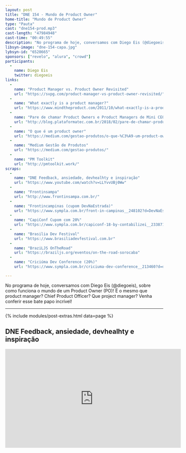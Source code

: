 ```yaml
---
layout: post
title: "DNE 154 - Mundo de Product Owner"
home-title: "Mundo de Product Owner"
type: "Pauta"
cast: "dne154-prod.mp3"
cast-length: "47984948"
cast-time: "00:49:55"
description: "No programa de hoje, conversamos com Diego Eis (@diegoeis), sobre como funciona o mundo de um Product Owner (PO)! É o mesmo que product manager? Chief Product Officer? Que project manager? Venha conferir esse bate papo incrível!"
libsyn-image: "dne-154-capa.jpg"
lybsyn-id: "6528665"
sponsors: ["revelo", "alura", "crowd"]
participants:
  -
    name: Diego Eis
    twitter: diegoeis
links:
  -
    name: "Product Manager vs. Product Owner Revisited"
    url: "https://svpg.com/product-manager-vs-product-owner-revisited/"
  -
    name: "What exactly is a product manager?"
    url: "https://www.mindtheproduct.com/2011/10/what-exactly-is-a-product-manager/"
  -
    name: "Pare de chamar Product Owners e Product Managers de Mini CEOs"
    url: "http://blog.plataformatec.com.br/2018/02/pare-de-chamar-product-owners-e-product-managers-de-mini-ceos/"
  -
    name: "O que é um product owner"
    url: "https://medium.com/gestao-produtos/o-que-%C3%A9-um-product-owner-c44bb29a9f66"
  -
    name: "Medium Gestão de Produtos"
    url: "https://medium.com/gestao-produtos/"
  -
    name: "PM Toolkit"
    url: "http://pmtoolkit.work/"
scraps:
  -
    name: "DNE Feedback, ansiedade, devhealhty e inspiração"
    url: "https://www.youtube.com/watch?v=LLYvvUBj0Ww"
  -
    name: "Frontinsampa"
    url: "http://www.frontinsampa.com.br/"
  -
    name: "Frontincampinas (cupom DevNaEstrada)"
    url: "https://www.sympla.com.br/front-in-campinas__248102?d=DevNaEstrada"
  -
    name: "CapiConf Cupom com 20%"
    url: "https://www.sympla.com.br/capiconf-18-by-contabilizei__233871?d=DEVNAESTRADA"
  -
    name: "Brasilia Dev Festival"
    url: "https://www.brasiliadevfestival.com.br"
  -
    name: "BraziLJS OnTheRoad"
    url: "https://braziljs.org/eventos/on-the-road-sorocaba"
  -
    name: "Criciúma Dev Conference (20%)"
    url: "https://www.sympla.com.br/criciuma-dev-conference__213460?d=devnaestrada"

---
```


No programa de hoje, conversamos com Diego Eis (@diegoeis), sobre como funciona o mundo de um Product Owner (PO)! É o mesmo que product manager? Chief Product Officer? Que project manager? Venha conferir esse bate papo incrível!

---

{% include modules/post-extras.html data=page %}

<section class="post-youtube">
  <h2 class="post-youtube-title">
    DNE Feedback, ansiedade, devhealhty e inspiração
  </h2>
  <div class="v-wrapper">
    <iframe class="v-iframe" width="560" height="315" src="https://www.youtube.com/embed/LLYvvUBj0Ww" frameborder="0" allowfullscreen></iframe>
  </div>
</section>

